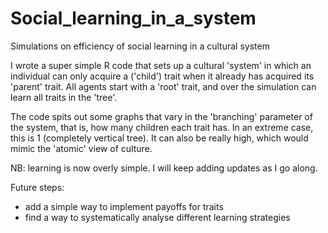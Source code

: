 # Social_learning_in_a_system
Simulations on efficiency of social learning in a cultural system

I wrote a super simple R code that sets up a cultural 'system' in which an individual can only acquire a ('child') trait when it already has acquired its 'parent' trait. All agents start with a 'root' trait, and over the simulation can learn all traits in the 'tree'. 

The code spits out some graphs that vary in the 'branching' parameter of the system, that is, how many children each trait has. In an extreme case, this is 1 (completely vertical tree). It can also be really high, which would mimic the 'atomic' view of culture.

NB: learning is now overly simple. I will keep adding updates as I go along.

Future steps:
- add a simple way to implement payoffs for traits
- find a way to systematically analyse different learning strategies
